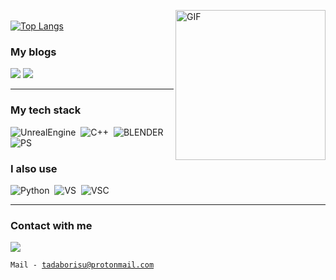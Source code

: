 <img align="right" alt="GIF" src="https://media.giphy.com/media/KnJ6Yusfl8B4shN2f3/giphy.gif" width="240" height="240"> <br>
[![Top Langs](https://github-readme-stats.vercel.app/api/top-langs/?username=tadaborisu&amp;layout=compact&amp;hide_border=true&theme=slateorange)](https://github.com/anuraghazra/github-readme-stats)<br>
<h3>My blogs</h3>
<a href="https://www.youtube.com/channel/UCIgXF8t4Ow-y0Hi27MNDfHA"><img src="https://img.shields.io/badge/tadaborisu-%23FF0000.svg?style=for-the-badge&logo=YouTube&logoColor=white"/></a>
<a href="https://t.me/tadaborisu"><img src="https://img.shields.io/badge/Telegram-2CA5E0?style=for-the-badge&logo=telegram&logoColor=white"></a><br>

<hr>
<h3>My tech stack</h3>

![UnrealEngine](https://img.shields.io/badge/unrealengine-%23313131.svg?style=for-the-badge&logo=unrealengine&logoColor=white)&nbsp;
![C++](https://img.shields.io/badge/c++-%2300599C.svg?style=for-the-badge&logo=c%2B%2B&logoColor=white)&nbsp;
![BLENDER](https://img.shields.io/badge/blender-%23F5792A.svg?style=for-the-badge&logo=blender&logoColor=white)&nbsp;
![PS](https://img.shields.io/badge/adobephotoshop-%2331A8FF.svg?style=for-the-badge&logo=adobephotoshop&logoColor=white)&nbsp;

<h3>I also use</h3>

![Python](https://img.shields.io/badge/python-%2314354C.svg?style=for-the-badge&logo=python&logoColor=white)&nbsp;
![VS](https://img.shields.io/badge/VisualStudioCode-0078d7.svg?style=for-the-badge&logo=visual-studio-code&logoColor=white)&nbsp;
![VSC](https://img.shields.io/badge/VisualStudio-5C2D91.svg?style=for-the-badge&logo=visual-studio&logoColor=white)&nbsp;

<hr>
<h3>Contact with me</h3>

<a href="https://t.me/tadaborisu"><img src="https://img.shields.io/badge/Telegram-2CA5E0?style=for-the-badge&logo=telegram&logoColor=white"></a><br>

<code>Mail - tadaborisu@protonmail.com</code>
